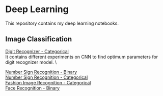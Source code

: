 # Deep Learning

This repository contains my deep learning notebooks. 

## Image Classification
[Digit Recognizer - Categorical](https://github.com/Rtavakol/Deep-Learning/blob/master/Digit%20Recognizer/Digit_recognizer_CNN_experiment.ipynb)\
It contains different experiments on CNN to find optimum parameters for digit recognizer model. \

[Number Sign Recognition - Binary](https://github.com/Rtavakol/Deep-Learning/blob/master/Number%20Sign%20Recognition/Binary_classification.ipynb) \
[Number Sign Recognition - Categorical](https://github.com/Rtavakol/Deep-Learning/blob/master/Number%20Sign%20Recognition/Categorical_classification.ipynb)\
[Fashion Image Recognition -  Categorical](https://github.com/Rtavakol/Deep-Learning/blob/master/Fashion%20Image%20Recognition/Image%20Classification.ipynb)\
[Face Recognition - Binary](https://github.com/Rtavakol/Deep-Learning/blob/master/Happy%20or%20Sad/Happy%20or%20sad.ipynb)



 
